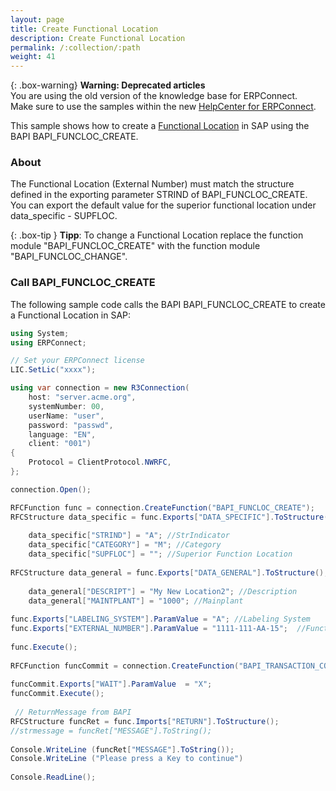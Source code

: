 ```yaml
---
layout: page
title: Create Functional Location
description: Create Functional Location
permalink: /:collection/:path
weight: 41
---
```


{: .box-warning}
**Warning: Deprecated articles** <br>
You are using the old version of the knowledge base for ERPConnect.<br>
Make sure to use the samples within the new [HelpCenter for ERPConnect](https://helpcenter.theobald-software.com/erpconnect/samples).

This sample shows how to create a [Functional Location](https://help.sap.com/doc/saphelp_nw70/7.0.12/ja-JP/01/d5438b4ab311d189740000e8322d00/content.htm?no_cache=true) in SAP using the BAPI BAPI_FUNCLOC_CREATE. 

### About

The Functional Location (External Number) must match the structure defined in the exporting parameter STRIND of BAPI_FUNCLOC_CREATE. 
You can export the default value for the superior functional location under data_specific - SUPFLOC.

{: .box-tip }
**Tipp**:  To change a Functional Location replace the function module "BAPI_FUNCLOC_CREATE" with the function module "BAPI_FUNCLOC_CHANGE". 


### Call BAPI_FUNCLOC_CREATE

The following sample code calls the BAPI BAPI_FUNCLOC_CREATE to create a Functional Location in SAP:

```csharp
using System;
using ERPConnect;

// Set your ERPConnect license
LIC.SetLic("xxxx");

using var connection = new R3Connection(
    host: "server.acme.org",
    systemNumber: 00,
    userName: "user",
    password: "passwd",
    language: "EN",
    client: "001")
{
    Protocol = ClientProtocol.NWRFC,
};

connection.Open();

RFCFunction func = connection.CreateFunction("BAPI_FUNCLOC_CREATE");
RFCStructure data_specific = func.Exports["DATA_SPECIFIC"].ToStructure();
  
	data_specific["STRIND"] = "A"; //StrIndicator
	data_specific["CATEGORY"] = "M"; //Category
	data_specific["SUPFLOC"] = ""; //Superior Function Location
  
RFCStructure data_general = func.Exports["DATA_GENERAL"].ToStructure();
  
    data_general["DESCRIPT"] = "My New Location2"; //Description
    data_general["MAINTPLANT"] = "1000"; //Mainplant        
  
func.Exports["LABELING_SYSTEM"].ParamValue = "A"; //Labeling System
func.Exports["EXTERNAL_NUMBER"].ParamValue = "1111-111-AA-15";  //Functional Location
  
func.Execute();
  
RFCFunction funcCommit = connection.CreateFunction("BAPI_TRANSACTION_COMMIT");
  
funcCommit.Exports["WAIT"].ParamValue  = "X"; 
funcCommit.Execute();
  
 // ReturnMessage from BAPI
RFCStructure funcRet = func.Imports["RETURN"].ToStructure();
//strmessage = funcRet["MESSAGE"].ToString();
  
Console.WriteLine (funcRet["MESSAGE"].ToString());
Console.WriteLine ("Please press a Key to continue")
  
Console.ReadLine();
  
```

